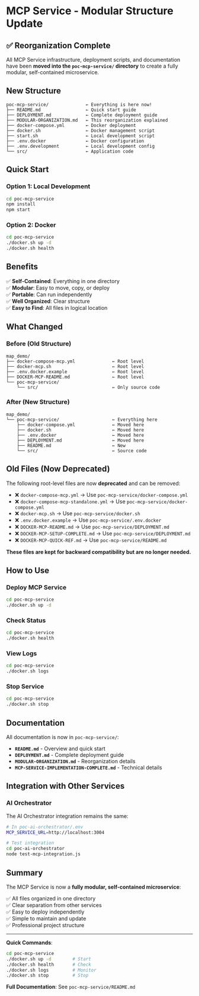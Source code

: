 # MCP Service - Modular Structure Update

## ✅ Reorganization Complete

All MCP Service infrastructure, deployment scripts, and documentation have been **moved into the `poc-mcp-service/` directory** to create a fully modular, self-contained microservice.

## New Structure

```
poc-mcp-service/              ← Everything is here now!
├── README.md                 ← Quick start guide
├── DEPLOYMENT.md             ← Complete deployment guide
├── MODULAR-ORGANIZATION.md   ← This reorganization explained
├── docker-compose.yml        ← Docker deployment
├── docker.sh                 ← Docker management script
├── start.sh                  ← Local development script
├── .env.docker               ← Docker configuration
├── .env.development          ← Local development config
└── src/                      ← Application code
```

## Quick Start

### Option 1: Local Development
```bash
cd poc-mcp-service
npm install
npm start
```

### Option 2: Docker
```bash
cd poc-mcp-service
./docker.sh up -d
./docker.sh health
```

## Benefits

✅ **Self-Contained**: Everything in one directory  
✅ **Modular**: Easy to move, copy, or deploy  
✅ **Portable**: Can run independently  
✅ **Well Organized**: Clear structure  
✅ **Easy to Find**: All files in logical location  

## What Changed

### Before (Old Structure)
```
map_demo/
├── docker-compose-mcp.yml              ← Root level
├── docker-mcp.sh                       ← Root level
├── .env.docker.example                 ← Root level
├── DOCKER-MCP-README.md                ← Root level
└── poc-mcp-service/
    └── src/                            ← Only source code
```

### After (New Structure)
```
map_demo/
└── poc-mcp-service/                    ← Everything here
    ├── docker-compose.yml              ← Moved here
    ├── docker.sh                       ← Moved here
    ├── .env.docker                     ← Moved here
    ├── DEPLOYMENT.md                   ← Moved here
    ├── README.md                       ← New
    └── src/                            ← Source code
```

## Old Files (Now Deprecated)

The following root-level files are now **deprecated** and can be removed:

- ❌ `docker-compose-mcp.yml` → Use `poc-mcp-service/docker-compose.yml`
- ❌ `docker-compose-mcp-standalone.yml` → Use `poc-mcp-service/docker-compose.yml`
- ❌ `docker-mcp.sh` → Use `poc-mcp-service/docker.sh`
- ❌ `.env.docker.example` → Use `poc-mcp-service/.env.docker`
- ❌ `DOCKER-MCP-README.md` → Use `poc-mcp-service/DEPLOYMENT.md`
- ❌ `DOCKER-MCP-SETUP-COMPLETE.md` → Use `poc-mcp-service/DEPLOYMENT.md`
- ❌ `DOCKER-MCP-QUICK-REF.md` → Use `poc-mcp-service/README.md`

**These files are kept for backward compatibility but are no longer needed.**

## How to Use

### Deploy MCP Service
```bash
cd poc-mcp-service
./docker.sh up -d
```

### Check Status
```bash
cd poc-mcp-service
./docker.sh health
```

### View Logs
```bash
cd poc-mcp-service
./docker.sh logs
```

### Stop Service
```bash
cd poc-mcp-service
./docker.sh stop
```

## Documentation

All documentation is now in `poc-mcp-service/`:

- **`README.md`** - Overview and quick start
- **`DEPLOYMENT.md`** - Complete deployment guide
- **`MODULAR-ORGANIZATION.md`** - Reorganization details
- **`MCP-SERVICE-IMPLEMENTATION-COMPLETE.md`** - Technical details

## Integration with Other Services

### AI Orchestrator

The AI Orchestrator integration remains the same:

```bash
# In poc-ai-orchestrator/.env
MCP_SERVICE_URL=http://localhost:3004

# Test integration
cd poc-ai-orchestrator
node test-mcp-integration.js
```

## Summary

The MCP Service is now a **fully modular, self-contained microservice**:

✅ All files organized in one directory  
✅ Clear separation from other services  
✅ Easy to deploy independently  
✅ Simple to maintain and update  
✅ Professional project structure  

---

**Quick Commands**:
```bash
cd poc-mcp-service
./docker.sh up -d        # Start
./docker.sh health       # Check
./docker.sh logs         # Monitor
./docker.sh stop         # Stop
```

**Full Documentation**: See `poc-mcp-service/README.md`
